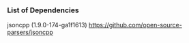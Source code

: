 ### List of Dependencies

jsoncpp (1.9.0-174-ga1f1613) https://github.com/open-source-parsers/jsoncpp
